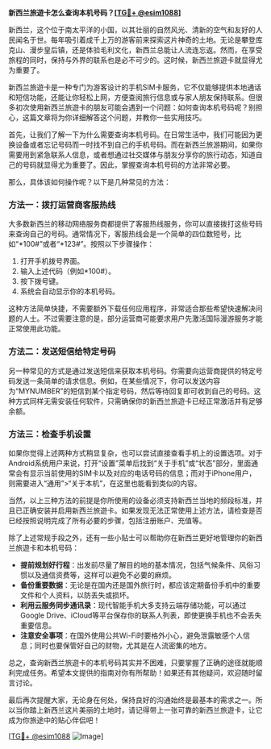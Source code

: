 **新西兰旅遊卡怎么查询本机号码？[[TG💪+ @esim1088](https://t.me/s/esim1088)]**

新西兰，这个位于南太平洋的小国，以其壮丽的自然风光、清新的空气和友好的人民闻名于世。每年吸引着成千上万的游客前来探索这片神奇的土地。无论是攀登库克山、漫步皇后镇，还是体验毛利文化，新西兰总能让人流连忘返。然而，在享受旅程的同时，保持与外界的联系也是必不可少的。这时候，新西兰旅遊卡就显得尤为重要了。

新西兰旅遊卡是一种专门为游客设计的手机SIM卡服务，它不仅能够提供本地通话和短信功能，还能让你轻松上网，方便查阅旅行信息或与家人朋友保持联系。但很多初次使用新西兰旅遊卡的朋友可能会遇到一个问题：如何查询本机号码呢？别担心，这篇文章将为你详细解答这个问题，并教你一些实用技巧。

首先，让我们了解一下为什么需要查询本机号码。在日常生活中，我们可能因为更换设备或者忘记号码而一时找不到自己的手机号码。而在新西兰旅游期间，如果你需要用到紧急联系人信息，或者想通过社交媒体与朋友分享你的旅行动态，知道自己的号码就显得尤为重要了。因此，掌握查询本机号码的方法非常必要。

那么，具体该如何操作呢？以下是几种常见的方法：

### 方法一：拨打运营商客服热线

大多数新西兰的移动网络服务商都提供了客服热线服务，你可以直接拨打这些号码来查询自己的号码。通常情况下，客服热线会是一个简单的四位数短号，比如“*100#”或者“*123#”。按照以下步骤操作：

1. 打开手机拨号界面。
2. 输入上述代码（例如*100#）。
3. 按下拨号键。
4. 系统会自动显示你的本机号码。

这种方法简单快捷，不需要额外下载任何应用程序，非常适合那些希望快速解决问题的人士。不过需要注意的是，部分运营商可能要求用户先激活国际漫游服务才能正常使用此功能。

### 方法二：发送短信给特定号码

另一种常见的方式是通过发送短信来获取本机号码。你需要向运营商提供的特定号码发送一条简单的请求信息。例如，在某些情况下，你可以发送内容为“MYNUMBER”的短信到某个指定号码，然后等待回复即可收到自己的号码。这种方式同样无需安装任何软件，只需确保你的新西兰旅遊卡已经正常激活并有足够余额。

### 方法三：检查手机设置

如果你觉得上述两种方式稍显复杂，也可以尝试直接查看手机上的设置选项。对于Android系统用户来说，打开“设置”菜单后找到“关于手机”或“状态”部分，里面通常会有显示当前使用的SIM卡以及对应的电话号码的信息；而对于iPhone用户，则需要进入“通用”>“关于本机”，在这里也能看到类似的内容。

当然，以上三种方法的前提是你所使用的设备必须支持新西兰当地的频段标准，并且已正确安装并启用新西兰旅遊卡。如果发现无法正常使用上述方法，请检查是否已经按照说明完成了所有必要的步骤，包括注册账户、充值等。

除了上述常规手段之外，还有一些小贴士可以帮助你在新西兰更好地管理你的新西兰旅遊卡和本机号码：

- **提前规划好行程**：出发前尽量了解目的地的基本情况，包括气候条件、风俗习惯以及通信资费等，这样可以避免不必要的麻烦。
- **备份重要数据**：无论是在国内还是国外旅行时，都应该定期备份手机中的重要文件和个人资料，以防丢失或损坏。
- **利用云服务同步通讯录**：现代智能手机大多支持云端存储功能，可以通过Google Drive、iCloud等平台保存你的联系人列表，即使更换手机也不会丢失重要信息。
- **注意安全事项**：在国外使用公共Wi-Fi时要格外小心，避免泄露敏感个人信息；同时也要保管好自己的财物，尤其是在人流密集的地方。

总之，查询新西兰旅遊卡的本机号码其实并不困难，只要掌握了正确的途径就能顺利完成任务。希望本文提供的指南对你有所帮助！如果还有其他疑问，欢迎随时留言讨论。

最后再次提醒大家，无论身在何处，保持良好的沟通始终是最基本的需求之一。所以当你踏上新西兰这片美丽的土地时，请记得带上一张可靠的新西兰旅遊卡，让它成为你旅途中的贴心伴侣吧！

[[TG💪+ @esim1088](https://t.me/s/esim1088) ![Image](https://i.postimg.cc/4NQfJmqS/Snipaste-2025-05-13-00-14-12.png)]